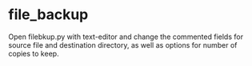 # file_backup
Open filebkup.py with text-editor and change the commented fields for source file and destination directory, as well as options for number of copies to keep.
